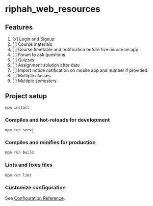 # riphah_web_resources

## Features
1. [x] Login and Signup
2. [ ] Course materials
3. [ ] Course timetable and notification before five minute on app.
4. [ ] Forum to ask questions
5. [ ] Quizzes
6. [ ] Assignment solution after date
7. [ ] Import notice notification on mobile app and number if provided.
9. [ ] Multiple classes
10. [ ] Multiple semesters


## Project setup
```
npm install
```

### Compiles and hot-reloads for development
```
npm run serve
```

### Compiles and minifies for production
```
npm run build
```

### Lints and fixes files
```
npm run lint
```

### Customize configuration
See [Configuration Reference](https://cli.vuejs.org/config/).
